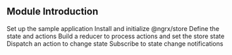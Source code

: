 

## Module Introduction
Set up the sample application
Install and initialize @ngrx/store
Define the state and actions
Build a reducer to process actions and set
the store state
Dispatch an action to change state
Subscribe to state change notifications
